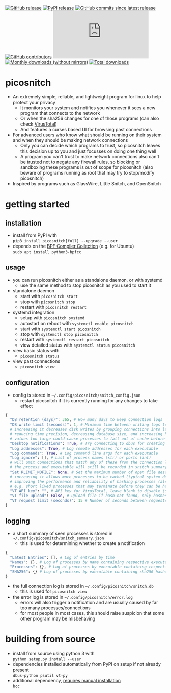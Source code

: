 [![GitHub release](https://img.shields.io/github/v/release/elesiuta/picosnitch?color=00a0a0)](https://github.com/elesiuta/picosnitch/releases)
[![PyPI release](https://img.shields.io/pypi/v/picosnitch?color=00a0a0)](https://pypi.org/project/picosnitch)
[![GitHub commits since latest release](https://img.shields.io/github/commits-since/elesiuta/picosnitch/latest/master?color=00a0a0)](https://github.com/elesiuta/picosnitch/commits/master)
[![GitHub contributors](https://img.shields.io/github/contributors/elesiuta/picosnitch?color=00a0a0)](https://github.com/elesiuta/picosnitch/graphs/contributors)
[![File size](https://img.shields.io/github/size/elesiuta/picosnitch/picosnitch.py?color=00a0a0)](https://github.com/elesiuta/picosnitch/blob/master/picosnitch.py)
[![Monthly downloads (without mirrors)](https://img.shields.io/pypi/dm/picosnitch?color=00a0a0&label=downloads%20%28pypistats%29)](https://pypistats.org/packages/picosnitch)
[![Total downloads](https://img.shields.io/badge/dynamic/json?color=00a0a0&label=downloads%20%28pepy%29&query=total_downloads&url=https%3A%2F%2Fapi.pepy.tech%2Fapi%2Fprojects%2Fpicosnitch)](https://pepy.tech/project/picosnitch)

# picosnitch
- An extremely simple, reliable, and lightweight program for linux to help protect your privacy
  - It monitors your system and notifies you whenever it sees a new program that connects to the network
  - Or when the sha256 changes for one of those programs (can also check [VirusTotal](https://www.virustotal.com))
  - And features a curses based UI for browsing past connections
- For advanced users who know what should be running on their system and when they should be making network connections
  - Only you can decide which programs to trust, so picosnitch leaves this decision up to you and just focusses on doing one thing well
  - A program you can't trust to make network connections also can't be trusted not to negate any firewall rules, so blocking or sandboxing these programs is out of scope for picosnitch (also beware of programs running as root that may try to stop/modify picosnitch)
- Inspired by programs such as GlassWire, Little Snitch, and OpenSnitch

# getting started

## installation
- install from PyPI with  
`pip3 install picosnitch[full] --upgrade --user`
- depends on the [BPF Compiler Collection](https://github.com/iovisor/bcc/blob/master/INSTALL.md) (e.g. for Ubuntu)  
`sudo apt install python3-bpfcc`

## usage
- you can run picosnitch either as a standalone daemon, or with systemd
  - use the same method to stop picosnitch as you used to start it
- standalone daemon
  - start with `picosnitch start`
  - stop with `picosnitch stop`
  - restart with `picosnitch restart`
- systemd integration
  - setup with `picosnitch systemd`
  - autostart on reboot with `systemctl enable picosnitch`
  - start with `systemctl start picosnitch`
  - stop with `systemctl stop picosnitch`
  - restart with `systemctl restart picosnitch`
  - view detailed status with `systemctl status picosnitch`
- view basic status with
  - `picosnitch status`
- view past connections
  - `picosnitch view`

## configuration
- config is stored in `~/.config/picosnitch/snitch_config.json`
  - restart picosnitch if it is currently running for any changes to take effect
```python
{
  "DB retention (days)": 365, # How many days to keep connection logs
  "DB write limit (seconds)": 1, # Minimum time between writing logs to snitch.db
  # increasing it decreases disk writes by grouping connections into larger time windows
  # reducing time precision, decreasing database size, and increasing hash latency
  # values too large could cause processes to fall out of cache before hashing, see NOFILE
  "Desktop notifications": True, # Try connecting to dbus for creating system notifications
  "Log addresses": True, # Log remote addresses for each executable
  "Log commands": True, # Log command line args for each executable
  "Log ignore": [], # List of process names (str) or ports (int)
  # will omit connections that match any of these from the connection log (snitch.db)
  # the process and executable will still be recorded in snitch_summary.json
  "Set RLIMIT_NOFILE": None, # Set the maximum number of open file descriptors (int)
  # increasing it allows more processes to be cached (typical system default is 1024)
  # improving the performance and reliability of hashing processes (also caches hash)
  # e.g. short lived processes that may terminate before they can be hashed will live in cache
  "VT API key": "", # API key for VirusTotal, leave blank to disable (str)
  "VT file upload": False, # Upload file if hash not found, only hashes are used by default
  "VT request limit (seconds)": 15 # Number of seconds between requests (free tier quota)
}
```

## logging
- a short summary of seen processes is stored in `~/.config/picosnitch/snitch_summary.json`
  - this is used for determining whether to create a notification
```python
{
  "Latest Entries": [], # Log of entries by time
  "Names": {}, # Log of processes by name containing respective executable(s)
  "Processes": {}, # Log of processes by executable containing respective name(s)
  "SHA256": {} # Log of processes by executable containing sha256 hash(es) and VirusTotal results
}
```
- the full connection log is stored in `~/.config/picosnitch/snitch.db`
  - this is used for `picosnitch view`
- the error log is stored in `~/.config/picosnitch/error.log`
  - errors will also trigger a notification and are usually caused by far too many processes/connections
  - for most people in most cases, this should raise suspicion that some other program may be misbehaving

# building from source
- install from source using python 3 with  
`python setup.py install --user`
- dependencies installed automatically from PyPI on setup if not already present  
`dbus-python psutil vt-py`
- additional dependency, [requires manual installation](https://github.com/iovisor/bcc/blob/master/INSTALL.md)  
`bcc`
